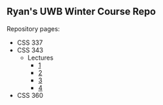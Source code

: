 Ryan's UWB Winter Course Repo
---
Repository pages:

- CSS 337
- CSS 343
  - Lectures
    - [1](343_data-structures_n_algos/lectureNotes/lecture1)
    - [2](343_data-structures_n_algos/lectureNotes/lecture2)
    - [3](343_data-structures_n_algos/lectureNotes/lecture3)
    - [4](343_data-structures_n_algos/lectureNotes/lecture4)
- CSS 360


